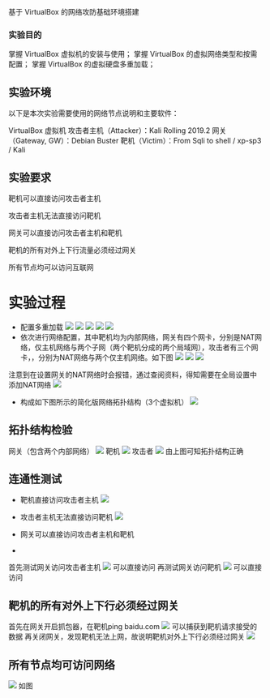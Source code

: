 基于 VirtualBox 的网络攻防基础环境搭建

### 实验目的 ###

掌握 VirtualBox 虚拟机的安装与使用；
掌握 VirtualBox 的虚拟网络类型和按需配置；
掌握 VirtualBox 的虚拟硬盘多重加载；

## 实验环境 ##

以下是本次实验需要使用的网络节点说明和主要软件：

VirtualBox 虚拟机
攻击者主机（Attacker）：Kali Rolling 2019.2
网关（Gateway, GW）：Debian Buster
靶机（Victim）：From Sqli to shell / xp-sp3 / Kali
## 实验要求 ##
靶机可以直接访问攻击者主机

攻击者主机无法直接访问靶机

网关可以直接访问攻击者主机和靶机

靶机的所有对外上下行流量必须经过网关

所有节点均可以访问互联网
# 实验过程 #


- 配置多重加载
![](https://i.imgur.com/Sd1fLuD.png)
![](https://i.imgur.com/nQSB5tp.png)
![](https://i.imgur.com/1AX0zn0.png)
![](https://i.imgur.com/7flLsbi.png)
![](https://i.imgur.com/WYV7hfJ.png)
- 依次进行网络配置，其中靶机均为内部网络，网关有四个网卡，分别是NAT网络，仅主机网络与两个子网（两个靶机分成的两个局域网），攻击者有三个网卡，，分别为NAT网络与两个仅主机网络。如下图
![](https://i.imgur.com/IK8vgkP.png)
![](https://i.imgur.com/3wYbawH.png)
![](https://i.imgur.com/u925g6B.png)

注意到在设置网关的NAT网络时会报错，通过查阅资料，得知需要在全局设置中添加NAT网络
![](https://i.imgur.com/BzbE7Lz.png)
- 构成如下图所示的简化版网络拓扑结构（3个虚拟机）
![](https://i.imgur.com/414VGjp.png)
## 拓扑结构检验 ##
网关（包含两个内部网络）
![](https://i.imgur.com/BPlfFWF.png)
靶机
![](https://i.imgur.com/HsmJqlF.png)
攻击者
![](https://i.imgur.com/hp6AmQn.png)
由上图可知拓扑结构正确
## 连通性测试 ##


- 靶机直接访问攻击者主机
![](https://i.imgur.com/gyFcwp3.png)


- 攻击者主机无法直接访问靶机
 ![](https://i.imgur.com/Ti1Aepb.png)


- 网关可以直接访问攻击者主机和靶机
- 
首先测试网关访问攻击者主机
![](https://i.imgur.com/3fpYRav.png)
可以直接访问
再测试网关访问靶机
![](https://i.imgur.com/G0joVUB.png)
可以直接访问
## 靶机的所有对外上下行必须经过网关 ##
首先在网关开启抓包器，在靶机ping baidu.com
![](https://i.imgur.com/1FpLLRz.png)
可以捕获到靶机请求接受的数据
再关闭网关，发现靶机无法上网，故说明靶机对外上下行必须经过网关
![](https://i.imgur.com/QpqbV9G.png)
## 所有节点均可访问网络 ##
![](https://i.imgur.com/dDBjfWp.png)
如图